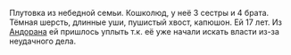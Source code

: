 Плутовка из небедной семьи. Кошколюд, у неё 3 сестры и 4 брата. Тёмная шерсть, длинные уши, пушистый хвост, капюшон. Ей 17 лет. Из [Андорана](Андоран.md) ей пришлось уплыть т.к. её уже начали искать власти из-за неудачного дела.



